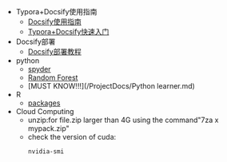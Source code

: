 <!-- _sidebar.md -->

* Typora+Docsify使用指南
  * [Docsify使用指南](/ProjectDocs/Docsify使用指南.md) <!--注意这里是相对路径-->
  * [Typora+Docsify快速入门](/ProjectDocs/Typora+Docsify快速入门.md)
* Docsify部署
  * [Docsify部署教程](/ProjectDocs/Docsify部署教程.md)
* python
  * [spyder](/ProjectDocs/爬虫.md)
  * [Random Forest](/ProjectDocs/RF.md)
  * [MUST KNOW!!!](/ProjectDocs/Python learner.md)
* R
  * [packages](/ProjectDocs/R包.md)
* Cloud Computing
  * unzip:for file.zip larger than 4G using the command"7za x mypack.zip"
  * check the version of cuda:
    ```
    nvidia-smi
    ```

 

